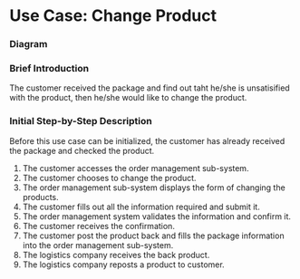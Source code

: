 # Use Case: Change Product


### Diagram


### Brief Introduction
The customer received the package and find out taht he/she is unsatisified with the product, then he/she would like to change the product.


### Initial Step-by-Step Description
Before this use case can be initialized, the customer has already received the package and checked the product.


1. The customer accesses the order management sub-system.
2. The customer chooses to change the product.
3. The order management sub-system displays the form of changing the products.
4. The customer fills out all the information required and submit it.
5. The order management system validates the information and confirm it.
6. The customer receives the confirmation.
7. The customer post the product back and fills the package information into the order management sub-system.
8. The logistics company receives the back product.
9. The logistics company reposts a product to customer.
